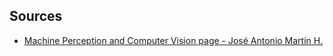 
## Sources

- [Machine Perception and Computer Vision page - José Antonio Martín H.](https://jamh-web.appspot.com/computer_vision.html)